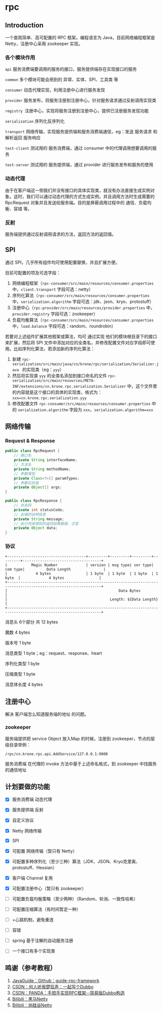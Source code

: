 # rpc



## Introduction

一个直观简单、高可配置的 RPC 框架。编程语言为 Java，目前网络编程框架是 Netty，注册中心采用 zookeeper 实现。



### 各个模块作用

`api` 服务消费端要调用的服务的接口，服务提供端存在实现接口的服务

`common` 多个模块可能会用到的 异常、实体、SPI、工具类 等

`consumer` 动态代理实现，利用注册中心进行服务发现

`provider` 服务发布，将服务注册到注册中心，针对服务请求通过反射调用实现类

`registry `注册中心，实现将服务注册到注册中心，提供已注册服务发现功能

`serialization` 序列化反序列化

`transport` 网络传输，实现服务提供端和服务消费端通信，eg：发送 服务请求 和 解析返回 服务响应

`test-client` 测试用的 服务消费端，通过 consumer 中的代理调用想要调用的服务

`test-server` 测试用的 服务提供端，通过 provider 进行服务发布和服务的使用



### 动态代理

由于在客户端这一侧我们并没有接口的具体实现类，就没有办法直接生成实例对象。这时，我们可以通过动态代理的方式生成实例，并且调用方法时生成需要的 RpcRequest 对象并且发送给服务端。目的是屏蔽调用过程中的 通信、负载均衡、容错 等。



### 反射

服务端提供通过反射调用请求的方法，返回方法的返回值。



## SPI

通过 SPI，几乎所有组件均可使用配置替换，并且扩展方便。



目前可配置的项及可选字段：

1. 网络编程框架（`rpc-consumer/src/main/resources/consumer.properties` 中，`client.transport` 字段可选：netty）
2. 序列化算法（`rpc-consumer/src/main/resources/consumer.properties` 中，`serialization.algorithm` 字段可选：jdk、json、kryo、protostuff）
3.  注册中心（`rpc-provider/src/main/resources/provider.properties` 中，`provider.registry` 字段可选：zookeeper）
4. 负载均衡算法（`rpc-consumer/src/main/resources/consumer.properties` 中，`load.balance` 字段可选：random、roundrobin）



若要对上述组件扩展其他框架或算法，均可 通过实现 他们的模块根目录下的接口来扩展，然后将 SPI 文件中添加对应的全类名，并修改配置文件对应字段即可使用。比如序列化算法，若添加新的序列化算法：

1. 新建 `rpc-serialization/src/main/java/cn/krone/rpc/serialization/Serializer.java ` 的实现类（eg：`yyy`）
2. 然后将实现类 `yyy` 的全类名添加到接口命名的文件 `rpc-serialization/src/main/resources/META-INF/extensions/cn.krone.rpc.serialization.Serializer` 中，这个文件里的内容就是这个接口的具体的实现类，格式为：`xxx=cn.krone.rpc.serialization.yyy`
3. 修改配置文件 `rpc-consumer/src/main/resources/consumer.properties` 中的 `serialization.algorithm` 字段为 `xxx`，`serialization.algorithm=xxx`



## 网络传输

### Request & Response

```java
public class RpcRequest { 
    // 接口名
    private String interfaceName;
    // 方法名
    private String methodName;
    // 参数类型
    private Class<?>[] paramTypes;
    // 参数实际值
    private Object[] args;
}
```

```java
public class RpcResponse {
    // 状态码
    private int statusCode;
    // 出错的说明信息
    private String message;
    // 执行完成得到的返回结果数据，泛型
    private Object data;
}
```



### 协议

```
+------------------------------------+---------+---------+---------+---------+------------------------------------+
|           Magic Number             | version | msg type| ser type| com type|          Data Length               |
|             4 bytes                | 1 byte  | 1 byte  | 1 byte  | 1 byte  |             4 bytes                |
+-----------------------------------------------------------------------------------------------------------------+
|                                                   Data Bytes                                                    |
|                                               Length: ${Data Length}                                            |
+-----------------------------------------------------------------------------------------------------------------+
```

消息头 6个部分 共 12 bytes

魔数 4 bytes

版本号 1 byte

消息类型 1 byte；eg：request、response、heart

序列化类型 1 byte

压缩类型 1 byte

消息体长度 4 bytes



## 注册中心

解决 客户端怎么知道服务端的地址 的问题。

### zookeeper

服务端提供把 service Object 放入Map 的时候，注册到 zookeeper，节点的层级目录举例：

```
/rpc/cn.krone.rpc.api.AddService/127.0.0.1:9000
```

服务消费端 在代理的 invoke 方法中基于上述命名格式，到 zookeeper 中找服务的通信地址 



## 计划要做的功能

- [x] 服务消费端 动态代理
- [x] 服务提供端 反射
- [x] 自定义协议
- [x] Netty 网络传输
- [x] SPI
- [x] 可配置 网络传输（暂只有 Netty）
- [x] 可配置多种序列化（至少三种）算法（JDK、JSON、Kryo克里奥、protostuff、Hessian）
- [x] 客户端 Channel 复用
- [x] 可配置注册中心（暂只有 zookeeper）
- [ ] 可配置负载均衡策略（至少两种）（Random、轮询、一致性哈希）
- [ ] 可配置压缩算法（有时间暂定一种）
- [ ] +心跳机制，避免重连
- [ ] 容错
- [ ] spring 基于注解的自动服务注册
- [ ] 一个接口有多个实现类



## 鸣谢（参考教程）

1. [JavaGuide：Github：guide-rpc-framework](https://github.com/Snailclimb/guide-rpc-framework)
3. [CSDN：何人听我楚狂声：一起写个Dubbo](https://blog.csdn.net/qq_40856284/category_10138756.html)
4. [CSDN：PANDA：手把手实现RPC框架--简易版Dubbo构造](https://blog.csdn.net/qq_38685503/category_10794078.html)
5. [Bilibili：黑马Netty](https://www.bilibili.com/video/BV1py4y1E7oA?p=107&spm_id_from=pageDriver)
6. [Bilibili：尚硅谷Netty](https://www.bilibili.com/video/BV1DJ411m7NR?p=112&spm_id_from=pageDriver)

